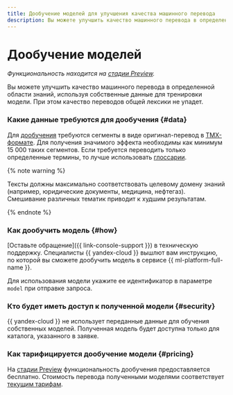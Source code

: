 ```yaml
---
title: Дообучение моделей для улучшения качества машинного перевода
description: Вы можете улучшить качество машинного перевода в определенной области знаний, используя собственные данные для тренировки модели. При этом качество переводов общей лексики не упадет.
---
```


# Дообучение моделей

_Функциональность находится на [стадии Preview](../../overview/concepts/launch-stages.md)._

Вы можете улучшить качество машинного перевода в определенной области знаний, используя собственные данные для тренировки модели. При этом качество переводов общей лексики не упадет.

### Какие данные требуются для дообучения {#data}

Для [дообучения](../../glossary/ml-models.md#fine-tuning) требуются сегменты в виде оригинал-перевод в [ТМХ-формате](https://ru.wikipedia.org/wiki/Translation_Memory_eXchange). Для получения значимого эффекта необходимы как минимум 15 000 таких сегментов. Если требуется переводить только определенные термины, то лучше использовать [глоссарии](glossary.md).

{% note warning %}

Тексты должны максимально соответствовать целевому домену знаний (например, юридические документы, медицина, нефтегаз). Смешивание различных тематик приводит к худшим результатам.

{% endnote %}

### Как дообучить модель {#how}

[Оставьте обращение]({{ link-console-support }}) в техническую поддержку. Специалисты {{ yandex-cloud }} вышлют вам инструкцию, по которой вы сможете дообучить модель в сервисе {{ ml-platform-full-name }}.

Для использования модели укажите ее идентификатор в параметре `model` при отправке запроса.

### Кто будет иметь доступ к полученной модели {#security}

{{ yandex-cloud }} не использует переданные данные для обучения собственных моделей. Полученная модель будет доступна только для каталога, указанного в заявке.

### Как тарифицируется дообучение модели {#pricing}

На [стадии Preview](../../overview/concepts/launch-stages.md) функциональность дообучения предоставляется бесплатно. Стоимость перевода полученными моделями соответствует [текущим тарифам](../pricing.md).
